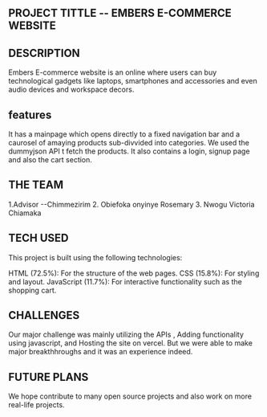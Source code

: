 ## PROJECT TITTLE -- EMBERS E-COMMERCE WEBSITE

## DESCRIPTION 
Embers E-commerce website is an online where users can buy technological gadgets like laptops, smartphones and accessories 
and even audio devices and workspace decors.
## features
It has a mainpage which opens directly to a  fixed navigation bar and a caurosel of amaying products sub-divvided into
categories.
We used the dummyjson API t fetch the products.
It also contains a login, signup page and also the cart section.



## THE TEAM
1.Advisor --Chimmezirim
2.  Obiefoka onyinye Rosemary
3. Nwogu Victoria Chiamaka




## TECH USED
This project is built using the following technologies:

HTML (72.5%): For the structure of the web pages.
CSS (15.8%): For styling and layout.
JavaScript (11.7%): For interactive functionality such as the shopping cart.



## CHALLENGES
Our major challenge was mainly utilizing the APIs , Adding functionality using javascript, and Hosting the site on vercel.
But we were able to make major breakthhroughs and it was an experience indeed.


## FUTURE PLANS
We hope contribute to many open source projects and also work on more real-life projects.
